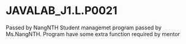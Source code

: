 # JAVALAB_J1.L.P0021
Passed by NangNTH
Student managemet program passed by Ms.NangNTH.
Program have some extra function required by mentor
